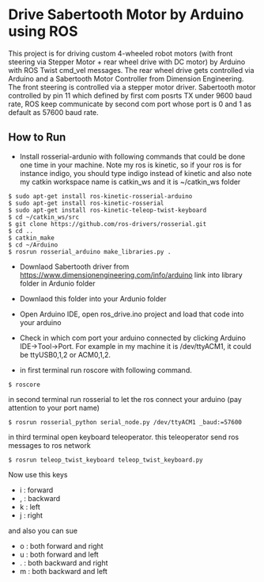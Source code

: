 
# Drive Sabertooth Motor by Arduino using ROS

This project is for driving custom 4-wheeled robot motors (with front steering via Stepper Motor + rear wheel drive with DC motor) by Arduino with ROS Twist cmd_vel messages. The rear wheel drive gets controlled via Arduino and a Sabertooth Motor Controller from Dimension Engineering. The front steering is controlled via a stepper motor driver. Sabertooth motor controlled by pin 11 which defined by first com posrts TX under 9600 baud rate, ROS keep communicate by second com port whose port is 0 and 1 as default as 57600 baud rate. 

## How to Run

* Install rosserial-ardunio with following commands that could be done one time in your machine.
Note my ros is kinetic, so if your ros is for instance indigo, you should type indigo instead of kinetic
and also note my catkin workspace name is catkin_ws and it is ~/catkin_ws folder 
```
$ sudo apt-get install ros-kinetic-rosserial-arduino
$ sudo apt-get install ros-kinetic-rosserial
$ sudo apt-get install ros-kinetic-teleop-twist-keyboard
$ cd ~/catkin_ws/src
$ git clone https://github.com/ros-drivers/rosserial.git
$ cd ..
$ catkin_make
$ cd ~/Arduino
$ rosrun rosserial_arduino make_libraries.py .
```
* Downlaod Sabertooth driver from https://www.dimensionengineering.com/info/arduino link into library folder in Ardunio folder

* Downlaod this folder into your Ardunio folder

* Open Arduino IDE, open ros_drive.ino project and load that code into your arduino

* Check in which com port your arduino connected by clicking Arduino IDE->Tool->Port. For example in my machine it is /dev/ttyACM1, it could be ttyUSB0,1,2 or ACM0,1,2.

* in first terminal run roscore with following command.
```
$ roscore
```
in second terminal run rosserial to let the ros connect your arduino (pay attention to your port name)
```
$ rosrun rosserial_python serial_node.py /dev/ttyACM1 _baud:=57600
```

in third terminal open keyboard teleoperator. this teleoperator send ros messages to ros network
```
$ rosrun teleop_twist_keyboard teleop_twist_keyboard.py
```

Now use this keys
* i : forward
* , : backward
* k : left
* j : right

and also you can sue 
* o : both forward and right
* u : both forward and left 
* . : both backward and right
* m : both backward and left 





